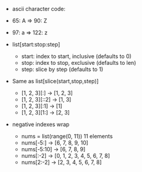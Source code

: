* ascii character code:
 * 65: A => 90: Z
 * 97: a => 122: z 




* list[start:stop:step]
  * start: index to start, inclusive (defaults to 0)
  * stop:  index to stop,  exclusive (defaults to len)
  * step:  slice by step             (defaults to 1)

* Same as list[slice(start,stop,step)]
  * [1, 2, 3][:]    → [1, 2, 3]
  * [1, 2, 3][::2]  → [1, 3]
  * [1, 2, 3][:1]   → [1]
  * [1, 2, 3][1:]   → [2, 3]

* negative indexes wrap
  * nums = list(range(0, 11))   11 elements
  * nums[-5:]     → [6, 7, 8, 9, 10]
  * nums[-5:10]   → [6, 7, 8, 9]
  * nums[:-2]     → [0, 1, 2, 3, 4, 5, 6, 7, 8]
  * nums[2:-2]    → [2, 3, 4, 5, 6, 7, 8]
